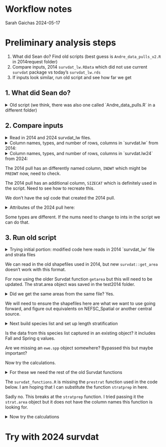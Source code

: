 Workflow notes
================
Sarah Gaichas
2024-05-17

# Preliminary analysis steps

1.  What did Sean do? Find old scripts (best guess is
    `Andre_data_pulls_v2.R` in 2014request folder)
2.  Compare inputs, 2014 `survdat_lw.RData` which did not use current
    `survdat` package vs today’s `survdat_lw.rds`
3.  If inputs look similar, run old script and see how far we get

## 1. What did Sean do?

<details>
<summary>
Old script (we think, there was also one called `Andre_data_pulls.R` in
a different folder)
</summary>

``` r
#Andre_data_pull.r
#swept area biomass estimates for each fish box
#8/14
#SML

#User parameters
#User parameters
if(Sys.info()['sysname']=="Windows"){
  data.dir <- "L:\\EcoAP\\Data\\survey"
  out.dir  <- "L:\\EcoAP\\Data\\survey"
  gis.dir  <- "L:\\Rworkspace\\GIS_files"
  memory.limit(4000)
}
if(Sys.info()['sysname']=="Linux"){
  data.dir <- '/home/slucey/slucey/EcoAP/Data/survey'
  out.dir  <- '/home/slucey/slucey/EcoAP/Data/survey'
  gis.dir  <- '/home/slucey/slucey/Rworkspace/GIS_files'
}

#-------------------------------------------------------------------------------
#Required packages
library(data.table); library(RODBC); library(rgdal); library(Survdat)

#-------------------------------------------------------------------------------
count <- function(x){
    num <- rep(1, length(x))
    out <- sum(num)
    return(out)
    }

#-------------------------------------------------------------------------------
#Grab survdat.r
load(file.path(data.dir, 'survdat_lw.RData'))

#Grab strata
strata <- readOGR(gis.dir, 'strata')

#Stratas
#Andre wants MAB, SNE, GB, and GOM from EMAX work with depth bins of
#<27m, 27m - 55m, and >55m
regions <- c('mab.shallow', 'mab.mid', 'mab.deep', 'sne.shallow', 'sne.mid', 'sne.deep',
                            'gb.mid',  'gb.deep',  'gom.shallow', 'gom.mid', 'gom.deep')

mab.shallow <- c(03150:03440) 
mab.mid     <- c(01610, 01650, 01690, 01730)
mab.deep    <- c(01620:01640, 01660:01680, 01700:01720, 01740:01760)
sne.shallow <- c(03010:03140, 03450:03560)
sne.mid     <- c(01010, 01050, 01090)
sne.deep    <- c(01020:01040, 01060:01080, 01100:01120)
gb.mid      <- c(01190, 01200, 01250)
gb.deep     <- c(01130:01180, 01210:01230)
gom.shallow <- c(03570:03590, 03620:03640, 03670, 03680, 03700, 03710, 03730, 
                 03740, 03760, 03790, 03820, 03840, 03860, 03880)
gom.mid     <- c(03600, 03610, 03650, 03660, 03690, 03720, 03750, 03770, 03780,
                 03800, 03810, 03830, 03850, 03870, 03890)
gom.deep    <- c(03900, 01240, 01260:01300, 01360:01400)

#Add ecoregion designation
eco.info <- as.data.table(strata@data)
for(ireg in 1:length(regions)) eco.info[FINSTR_ID %in% get(regions[ireg]), Eco := regions[ireg]]
strata@data <- eco.info

#Generate area table
strat.area <- getarea(strata, 'Eco')
strat.area <- strat.area[, sum(Area), by = 'Eco']
setnames(strat.area, 'V1', 'Area')

save(strat.area, file = file.path(out.dir, 'Andre_regions.RData'))

#Build species list
load(file.path(data.dir, 'Species_codes.RData'))
andre.spp <- as.data.table(read.csv(file.path(out.dir, "Andre_groups.csv")))
spp <- merge(unique(spp[, list(SVSPP, Fall.q, Spring.q)]), andre.spp, by = 'SVSPP', all.x = T)
spp <- spp[!is.na(EWE), ]

save(spp, file = file.path(out.dir, 'Buchheister_spp.RData'))


#Post stratify
andre <- poststrat(survdat.lw, strata, strata.col = 'Eco')
setnames(andre, 'newstrata', 'Region')
andre <- andre[!is.na(Region), ]

#Segregate by season
#NA for now

#Set up for stratification
#Break size structured groups
andre[SVSPP %in% c(15, 36, 69, 72, 73, 76:78, 103, 105, 135, 139, 145), MULTI := T]
andre[is.na(MULTI), MULTI := F] 

single.box <- andre[MULTI == F, ]

multi.box  <- andre[MULTI == T, ]

#size group designation
#For reference: Spiny Dogish = 15
#               Atl Menhaden = 36
#               Atl Cod = 73
#               Summer Flounder = 103
#               Yellowtail Flounder = 105
#               Bluefish = 135
#               Striped Bass = 139
#               Weakfish = 145
#               Hakes (Offshore, Silver, White, Red, Spotted) = 69, 72, 76, 77, 78
multi.box[SVSPP == 15  & LENGTH <= 60, SIZE := 'SMALL']
multi.box[SVSPP == 15  & LENGTH >  60, SIZE := 'LARGE']
multi.box[SVSPP == 36  & LENGTH <= 14, SIZE := 'SMALL']
multi.box[SVSPP == 36  & LENGTH >  14 & LENGTH <= 24, SIZE := 'MEDIUM']
multi.box[SVSPP == 36  & LENGTH >  24, SIZE := 'LARGE']
multi.box[SVSPP == 73  & LENGTH <= 20, SIZE := 'SMALL']
multi.box[SVSPP == 73  & LENGTH >  20 & LENGTH <= 50, SIZE := 'MEDIUM']
multi.box[SVSPP == 73  & LENGTH >  50, SIZE := 'LARGE']
multi.box[SVSPP == 103 & LENGTH <= 25, SIZE := 'SMALL']
multi.box[SVSPP == 103 & LENGTH >  25, SIZE := 'LARGE']
multi.box[SVSPP == 105 & LENGTH <= 20, SIZE := 'SMALL']
multi.box[SVSPP == 105 & LENGTH >  20, SIZE := 'LARGE']
multi.box[SVSPP == 135 & LENGTH <= 30, SIZE := 'SMALL']
multi.box[SVSPP == 135 & LENGTH >  30 & LENGTH <= 60, SIZE := 'MEDIUM']
multi.box[SVSPP == 135 & LENGTH >  60, SIZE := 'LARGE']
multi.box[SVSPP == 139 & LENGTH <= 25, SIZE := 'SMALL']
multi.box[SVSPP == 139 & LENGTH >  25 & LENGTH <= 70, SIZE := 'MEDIUM']
multi.box[SVSPP == 139 & LENGTH >  70, SIZE := 'LARGE']
multi.box[SVSPP == 145 & LENGTH <= 20, SIZE := 'SMALL']
multi.box[SVSPP == 145 & LENGTH >  20 & LENGTH <= 40, SIZE := 'MEDIUM']
multi.box[SVSPP == 145 & LENGTH >  40, SIZE := 'LARGE']
multi.box[SVSPP %in% c(69, 72, 76:78) & LENGTH <= 40, SIZE := 'SMALL']
multi.box[SVSPP %in% c(69, 72, 76:78) & LENGTH >  40, SIZE := 'LARGE']

multi.box[, SIZE := as.factor(SIZE)]

#Sum weight at length
setkey(multi.box, CRUISE6, STRATUM, STATION, SVSPP, SIZE)
multi.box[, box.biomass := sum(WGTLEN), by = key(multi.box)]

#Alter SVSPP so prestrat treats as seperate species
multi.box[SIZE == 'SMALL',  SVSPP := SVSPP + 1000L] 
multi.box[SIZE == 'MEDIUM', SVSPP := SVSPP + 2000L]
multi.box[SIZE == 'LARGE',  SVSPP := SVSPP + 3000L]
ewe.spp[EWE %like% '\\(S)', SVSPP := SVSPP + 1000L]
ewe.spp[EWE %like% '\\(M)', SVSPP := SVSPP + 2000L]
ewe.spp[EWE %like% '\\(L)', SVSPP := SVSPP + 3000L]

#Change biomass and drop extra columns to merge back
multi.box[, BIOMASS := box.biomass]
multi.box[, c('SIZE', 'box.biomass') := NULL]

#drop unknown lengths
multi.box <- multi.box[!is.na(LENGTH), ]

#Merge multi-stanza species with single box species
andre <- rbindlist(list(multi.box, single.box))

#Calculate stratified mean/ swept area estimate
#Need to do this on a region by region bases
andre.biomass <- c()
for(i in 1:length(regions)){
  #Segregate by region
  andre.region <- andre[Region == regions[i], ]
  andre.region[, Region := NULL] #Will get added back in next step
  
  #Run pre stratmean function
  andre.pre <- prestrat(andre.region, stratum, strat.col = 'STRATUM', area.col = 'STRATUM_AREA')
  
  #Reduce number of species
  pre.ewe.box <- merge(andre.pre, ewe.spp, by = 'SVSPP')
  
  #Calculate stratified mean
  ewe.box <- stratmean(pre.ewe.box, group.col = 'SVSPP', strat.col = 'STRATUM')

  #Calculate swept area
  ewe.biomass <- sweptarea(pre.ewe.box, ewe.box, q = ewe.spp[, list(SVSPP, fallq)], 
                           strat.col = 'STRATUM', area.col = 'STRATUM_AREA', group.col = 'SVSPP')

  #Collapse species to EwE boxes
  ewe.biomass <- merge(ewe.biomass, ewe.spp[, list(SVSPP, EWE)])
  setkey(ewe.biomass, YEAR, EWE)
  ewe.biomass[, sum.biomass := sum(Tot.biomass),   by = key(ewe.biomass)]
  ewe.biomass[, sum.abund   := sum(Tot.abundance), by = key(ewe.biomass)]
  ewe.biomass <- unique(ewe.biomass)
  ewe.biomass[, c('Tot.biomass', 'Tot.abundance', 'SVSPP') := NULL]
  setnames(ewe.biomass, c('sum.biomass', 'sum.abund'), c('Tot.biomass', 'Tot.abundance'))
  ewe.biomass[, Region := regions[i]]
  setcolorder(ewe.biomass, c('Region',        'EWE',        'YEAR', 
                             'strat.biomass', 'biomass.S2', 'biomass.SE', 'Tot.biomass',
                             'strat.abund',   'abund.S2',   'abund.SE',   'Tot.abundance'))

  #Merge together
  andre.biomass <- rbindlist(list(andre.biomass, ewe.biomass))
}

andre.final <- andre.biomass[, list(Region, EWE, YEAR, Tot.biomass)]
andre.final <- merge(andre.final, region.area, by = 'Region')
andre.final[, kg.km2 := Tot.biomass/AREA]

write.csv(andre.final, file = paste(out.dir, 'Buchheister_request_biomass.csv', sep = ''), row.names = F)
```

</details>

## 2. Compare inputs

<details>
<summary>
Read in 2014 and 2024 survdat_lw files.
</summary>

``` r
#Grab survdat.r (object is called survdat.lw)
load(file.path(here::here('EwE-menhaden-AndreBuchheister/2014request/survdat_lw.RData')))

survdat24 <- readRDS(here::here('EwE-menhaden-AndreBuchheister/survdat_lw.rds'))

survdat.lw24 <- survdat24$survdat
```

</details>
<details>
<summary>
Column names, types, and number of rows, columns in `survdat.lw` from
2014:
</summary>

``` r
cat("Names\n")
```

    ## Names

``` r
names(survdat.lw)
```

    ##  [1] "SVSPP"       "CATCHSEX"    "CRUISE6"     "STATION"     "STRATUM"    
    ##  [6] "TOW"         "SVVESSEL"    "YEAR"        "SEASON"      "LAT"        
    ## [11] "LON"         "EST_TOWDATE" "DEPTH"       "SURFTEMP"    "SURFSALIN"  
    ## [16] "BOTTEMP"     "BOTSALIN"    "ABUNDANCE"   "BIOMASS"     "LENGTH"     
    ## [21] "NUMLEN"      "INDWT"       "WGTLEN"      "SIZECAT"

``` r
str(survdat.lw)
```

    ## Classes 'data.table' and 'data.frame':   2892498 obs. of  24 variables:
    ##  $ SVSPP      : int  0 0 0 0 0 0 0 0 0 0 ...
    ##  $ CATCHSEX   : int  0 0 0 0 0 0 0 0 0 0 ...
    ##  $ CRUISE6    : int  196721 196817 196817 196817 196817 196817 196817 196817 196817 196817 ...
    ##  $ STATION    : int  9 8 8 8 38 41 41 43 46 50 ...
    ##  $ STRATUM    : int  1080 1080 1080 1080 1720 1720 1720 1700 1680 1680 ...
    ##  $ TOW        : int  2 1 1 1 2 1 1 1 2 1 ...
    ##  $ SVVESSEL   : Factor w/ 12 levels "AL","AT","BG",..: 1 1 1 1 1 1 1 1 1 1 ...
    ##  $ YEAR       : int  1967 1968 1968 1968 1968 1968 1968 1968 1968 1968 ...
    ##  $ SEASON     : Factor w/ 2 levels "FALL","SPRING": 1 1 1 1 1 1 1 1 1 1 ...
    ##  $ LAT        : num  40 40 40 40 38 ...
    ##  $ LON        : num  -71.2 -70.6 -70.6 -70.6 -73.9 ...
    ##  $ EST_TOWDATE: POSIXct, format: "1967-10-18 14:47:00" "1968-10-11 06:19:00" ...
    ##  $ DEPTH      : int  308 325 325 325 293 325 325 88 375 220 ...
    ##  $ SURFTEMP   : num  16.4 18.2 18.2 18.2 19.2 19.3 19.3 19.6 20.4 21.1 ...
    ##  $ SURFSALIN  : num  NA NA NA NA NA NA NA NA NA NA ...
    ##  $ BOTTEMP    : num  NA 9.4 9.4 9.4 9.1 8.2 8.2 9.5 NA 11.9 ...
    ##  $ BOTSALIN   : num  NA NA NA NA NA NA NA NA NA NA ...
    ##  $ ABUNDANCE  : num  1 3 3 3 1 2 2 1 1 2 ...
    ##  $ BIOMASS    : num  0 0 0 0 0 0 0 0 0 0 ...
    ##  $ LENGTH     : num  23 11 14 22 9 23 25 28 15 22 ...
    ##  $ NUMLEN     : int  1 1 1 1 1 1 1 1 1 1 ...
    ##  $ INDWT      : num  NA NA NA NA NA NA NA NA NA NA ...
    ##  $ WGTLEN     : num  NA NA NA NA NA NA NA NA NA NA ...
    ##  $ SIZECAT    : Factor w/ 5 levels "XS","S","M","L",..: 3 2 2 3 2 3 3 3 2 3 ...
    ##  - attr(*, ".internal.selfref")=<externalptr> 
    ##  - attr(*, "sorted")= chr [1:2] "SVSPP" "CATCHSEX"

``` r
cat("N rows, N columns\n")
```

    ## N rows, N columns

``` r
dim(survdat.lw)
```

    ## [1] 2892498      24

</details>
<details>
<summary>
Column names, types, and number of rows, columns in `survdat.lw24` from
2024:
</summary>

``` r
cat("Names\n")
```

    ## Names

``` r
names(survdat.lw24)
```

    ##  [1] "SVSPP"       "CATCHSEX"    "CRUISE6"     "STATION"     "STRATUM"    
    ##  [6] "TOW"         "SVVESSEL"    "YEAR"        "SEASON"      "LAT"        
    ## [11] "LON"         "EST_TOWDATE" "DEPTH"       "SURFTEMP"    "SURFSALIN"  
    ## [16] "BOTTEMP"     "BOTSALIN"    "ABUNDANCE"   "BIOMASS"     "LENGTH"     
    ## [21] "NUMLEN"      "PREDWT"      "WGTLEN"

``` r
str(survdat.lw24)
```

    ## Classes 'data.table' and 'data.frame':   3112779 obs. of  23 variables:
    ##  $ SVSPP      : num  0 0 0 0 0 0 0 0 0 0 ...
    ##  $ CATCHSEX   : num  0 0 0 0 0 0 0 0 0 0 ...
    ##  $ CRUISE6    : num  196721 196817 196817 196817 196817 ...
    ##  $ STATION    : num  9 8 8 8 38 41 41 43 46 50 ...
    ##  $ STRATUM    : num  1080 1080 1080 1080 1720 1720 1720 1700 1680 1680 ...
    ##  $ TOW        : num  2 1 1 1 2 1 1 1 2 1 ...
    ##  $ SVVESSEL   : chr  "AL" "AL" "AL" "AL" ...
    ##  $ YEAR       : num  1967 1968 1968 1968 1968 ...
    ##  $ SEASON     : chr  "FALL" "FALL" "FALL" "FALL" ...
    ##  $ LAT        : num  40 40 40 40 38 ...
    ##  $ LON        : num  -71.2 -70.6 -70.6 -70.6 -73.9 ...
    ##  $ EST_TOWDATE: POSIXct, format: "1967-10-18 15:47:00" "1968-10-11 07:19:00" ...
    ##  $ DEPTH      : int  308 325 325 325 293 325 325 88 375 220 ...
    ##  $ SURFTEMP   : num  16.4 18.2 18.2 18.2 19.2 19.3 19.3 19.6 20.4 21.1 ...
    ##  $ SURFSALIN  : num  NA NA NA NA NA NA NA NA NA NA ...
    ##  $ BOTTEMP    : num  NA 9.4 9.4 9.4 9.1 8.2 8.2 9.5 NA 11.9 ...
    ##  $ BOTSALIN   : num  NA NA NA NA NA NA NA NA NA NA ...
    ##  $ ABUNDANCE  : num  1 3 3 3 1 2 2 1 1 2 ...
    ##  $ BIOMASS    : num  0 0 0 0 0 0 0 0 0 0 ...
    ##  $ LENGTH     : num  23 11 14 22 9 23 25 28 15 22 ...
    ##  $ NUMLEN     : int  1 1 1 1 1 1 1 1 1 1 ...
    ##  $ PREDWT     : num  NA NA NA NA NA NA NA NA NA NA ...
    ##  $ WGTLEN     : num  NA NA NA NA NA NA NA NA NA NA ...
    ##  - attr(*, ".internal.selfref")=<externalptr> 
    ##  - attr(*, "index")= int(0) 
    ##   ..- attr(*, "__SEASON")= int [1:3112779] 1 2 3 4 5 6 7 8 9 10 ...

``` r
cat("N rows, N columns\n")
```

    ## N rows, N columns

``` r
dim(survdat.lw24)
```

    ## [1] 3112779      23

</details>

The 2014 pull has an differently named column, `INDWT` which might be
`PREDWT` now, need to check.

The 2014 pull has an additional column, `SIZECAT` which is definitely
used in the script. Need to see how to recreate this.

We don’t have the sql code that created the 2014 pull.

<details>
<summary>
Attributes of the 2024 pull here:
</summary>

``` r
cat("SQL query\n")
```

    ## SQL query

``` r
cat(paste(names(survdat24$sql), "\n", unlist(survdat24$sql), collapse = "\n\n"))
```

    ## catch 
    ##  select cruise6, station, stratum, tow, svspp, catchsex,
    ##                      expcatchnum as abundance, expcatchwt as biomass
    ##                      from svdbs.UNION_FSCS_SVCAT
    ##                      where cruise6 in ('196307','196413','196514','196614','196721','196803','196817','196902','196911','197003','197006','197006','197101','197106','197202','197208','197208','197208','197303','197303','197303','197308','197308','197404','197404','197404','197411','197411','197503','197503','197512','197512','197602','197602','197609','197702','197702','197712','197804','197806','197904','197904','197910','197910','198002','198002','198007','198102','198106','198106','198202','198206','198303','198306','198402','198405','198502','198508','198508','198603','198606','198606','198702','198702','198705','198801','198803','198901','198904','199002','199004','199102','199105','199202','199206','199302','199306','199402','199406','199503','199507','199602','199604','199702','199706','199802','199804','199902','199908','200002','200005','200102','200109','200202','200209','200303','200306','200402','200407','200503','200510','200604','200610','200703','200709','200803','200807','200902','200904','201001','201004','201102','201105','201202','201204','201302','201304','201402','201404','201502','201504','201602','201604','201702','201704','201802','201804','201902','201904','202002','202004','202102','202104','202202','202204','202302','202304','202402','202404')
    ##                      and stratum not like 'YT%'
    ##                      order by cruise6, station, svspp
    ## 
    ## cruise 
    ##  select unique year, cruise6, svvessel, season
    ##       from svdbs.mstr_cruise
    ##       where purpose_code = 10
    ##       and year >= 1963and (season = 'FALL'
    ##         or season = 'SPRING')
    ##       order by year, cruise6
    ## 
    ## station 
    ##  select unique cruise6, svvessel, station, stratum,
    ##                                tow, decdeg_beglat as lat, decdeg_beglon as lon,
    ##                                begin_est_towdate as est_towdate, avgdepth as depth,
    ##                                surftemp, surfsalin, bottemp, botsalin
    ##                                from svdbs.UNION_FSCS_SVSTA
    ##                                where cruise6 in ('196307','196413','196514','196614','196721','196803','196817','196902','196911','197003','197006','197006','197101','197106','197202','197208','197208','197208','197303','197303','197303','197308','197308','197404','197404','197404','197411','197411','197503','197503','197512','197512','197602','197602','197609','197702','197702','197712','197804','197806','197904','197904','197910','197910','198002','198002','198007','198102','198106','198106','198202','198206','198303','198306','198402','198405','198502','198508','198508','198603','198606','198606','198702','198702','198705','198801','198803','198901','198904','199002','199004','199102','199105','199202','199206','199302','199306','199402','199406','199503','199507','199602','199604','199702','199706','199802','199804','199902','199908','200002','200005','200102','200109','200202','200209','200303','200306','200402','200407','200503','200510','200604','200610','200703','200709','200803','200807','200902','200904','201001','201004','201102','201105','201202','201204','201302','201304','201402','201404','201502','201504','201602','201604','201702','201704','201802','201804','201902','201904','202002','202004','202102','202104','202202','202204','202302','202304','202402','202404')
    ##                                and (SHG <= 136 and cruise6 <= 200900)
    ##                                or (TOGA <= 1324 and cruise6 > 200900)
    ##                                order by cruise6, station
    ## 
    ## length 
    ##  select cruise6, station, stratum, tow, svspp, catchsex,
    ##                       length, expnumlen as numlen
    ##                       from svdbs.UNION_FSCS_SVLEN
    ##                       where cruise6 in ('196307','196413','196514','196614','196721','196803','196817','196902','196911','197003','197006','197006','197101','197106','197202','197208','197208','197208','197303','197303','197303','197308','197308','197404','197404','197404','197411','197411','197503','197503','197512','197512','197602','197602','197609','197702','197702','197712','197804','197806','197904','197904','197910','197910','198002','198002','198007','198102','198106','198106','198202','198206','198303','198306','198402','198405','198502','198508','198508','198603','198606','198606','198702','198702','198705','198801','198803','198901','198904','199002','199004','199102','199105','199202','199206','199302','199306','199402','199406','199503','199507','199602','199604','199702','199706','199802','199804','199902','199908','200002','200005','200102','200109','200202','200209','200303','200306','200402','200407','200503','200510','200604','200610','200703','200709','200803','200807','200902','200904','201001','201004','201102','201105','201202','201204','201302','201304','201402','201404','201502','201504','201602','201604','201702','201704','201802','201804','201902','201904','202002','202004','202102','202104','202202','202204','202302','202304','202402','202404')
    ##                       and stratum not like 'YT%'
    ##                       order by cruise6, station, svspp, length
    ## 
    ## weightlength 
    ##  select svspp, sex, svlwexp, svlwcoeff, svlwexp_spring, svlwcoeff_spring,
    ##                svlwexp_fall, svlwcoeff_fall, svlwexp_winter, svlwcoeff_winter,
    ##                svlwexp_summer, svlwcoeff_summer
    ##                from svdbs.length_weight_coefficients
    ## 
    ## sad 
    ##  
    ## 
    ## conversions 
    ##  select *
    ##     from svdbs.survan_conversion_factors

``` r
cat("\n\nDate pulled\n")
```

    ## 
    ## 
    ## Date pulled

``` r
cat(survdat24$pullDate)
```

    ## Fri May 17 09:16:30 2024

``` r
cat("\n\nFunction call\n")
```

    ## 
    ## 
    ## Function call

``` r
print(survdat24$functionCall)
```

    ## survdat::get_survdat_data(channel = channel, filterByYear = NA, 
    ##     all.season = F, shg.check = T, conversion.factor = T, use.SAD = F, 
    ##     getBio = F, getLengths = T, getWeightLength = T)

</details>

Some types are different. If the nums need to change to ints in the
script we can do that.

## 3. Run old script

<details>
<summary>
Trying initial portion: modified code here reads in 2014 `survdat_lw`
file and strata files
</summary>

``` r
#Required packages
library(data.table) #; library(RODBC); 
library(rgdal) #; what has replaced this? 
```

    ## Loading required package: sp

    ## Please note that rgdal will be retired by the end of 2023,
    ## plan transition to sf/stars/terra functions using GDAL and PROJ
    ## at your earliest convenience.
    ## 
    ## rgdal: version: 1.5-32, (SVN revision 1176)
    ## Geospatial Data Abstraction Library extensions to R successfully loaded
    ## Loaded GDAL runtime: GDAL 3.2.2, released 2021/03/05
    ## Path to GDAL shared files: /usr/local/Cellar/gdal/3.2.2/share/gdal
    ## GDAL binary built with GEOS: TRUE 
    ## Loaded PROJ runtime: Rel. 7.2.1, January 1st, 2021, [PJ_VERSION: 721]
    ## Path to PROJ shared files: /Users/sarah.gaichas/Library/Application Support/proj:/usr/local/opt/proj/share/proj:/usr/local/Cellar/proj/7.2.1/share/proj
    ## PROJ CDN enabled: FALSE
    ## Linking to sp version:1.5-0
    ## To mute warnings of possible GDAL/OSR exportToProj4() degradation,
    ## use options("rgdal_show_exportToProj4_warnings"="none") before loading sp or rgdal.

``` r
library(survdat)

#-------------------------------------------------------------------------------
count <- function(x){
    num <- rep(1, length(x))
    out <- sum(num)
    return(out)
    }

#-------------------------------------------------------------------------------

#Grab survdat.r
#load(file.path(data.dir, 'survdat_lw.RData'))
load(file.path(here::here('EwE-menhaden-AndreBuchheister/2014request/survdat_lw.RData')))


#Grab strata
#strata <- readOGR(gis.dir, 'strata')
strata <- readOGR(here::here('EwE-menhaden-AndreBuchheister/2014request/'), 'strata')
```

    ## OGR data source with driver: ESRI Shapefile 
    ## Source: "/Users/sarah.gaichas/Documents/0_Data/data-requests/EwE-menhaden-AndreBuchheister/2014request", layer: "strata"
    ## with 310 features
    ## It has 8 fields

``` r
#Stratas
#Andre wants MAB, SNE, GB, and GOM from EMAX work with depth bins of
#<27m, 27m - 55m, and >55m
regions <- c('mab.shallow', 'mab.mid', 'mab.deep', 'sne.shallow', 'sne.mid', 'sne.deep',
                            'gb.mid',  'gb.deep',  'gom.shallow', 'gom.mid', 'gom.deep')

mab.shallow <- c(03150:03440) 
mab.mid     <- c(01610, 01650, 01690, 01730)
mab.deep    <- c(01620:01640, 01660:01680, 01700:01720, 01740:01760)
sne.shallow <- c(03010:03140, 03450:03560)
sne.mid     <- c(01010, 01050, 01090)
sne.deep    <- c(01020:01040, 01060:01080, 01100:01120)
gb.mid      <- c(01190, 01200, 01250)
gb.deep     <- c(01130:01180, 01210:01230)
gom.shallow <- c(03570:03590, 03620:03640, 03670, 03680, 03700, 03710, 03730, 
                 03740, 03760, 03790, 03820, 03840, 03860, 03880)
gom.mid     <- c(03600, 03610, 03650, 03660, 03690, 03720, 03750, 03770, 03780,
                 03800, 03810, 03830, 03850, 03870, 03890)
gom.deep    <- c(03900, 01240, 01260:01300, 01360:01400)

#Add ecoregion designation
eco.info <- as.data.table(strata@data)
for(ireg in 1:length(regions)) eco.info[FINSTR_ID %in% get(regions[ireg]), Eco := regions[ireg]]
strata@data <- eco.info

#Generate area table

#original getarea function from 2014request/R/survdat_functions.R
getarea <- function(stratum, strat.col){
  #Get stratum areas
  lcc <- CRS("+proj=lcc +lat_1=20 +lat_2=60 +lat_0=40 +lon_0=-72 +x_0=0 +y_0=0 +datum=NAD83 +units=m +no_defs +ellps=GRS80 +towgs84=0,0,0 ") #Lambert Conformal Conic
  
  strat <- spTransform(stratum, lcc)
  
  #Calculate areas
  names(strat@data)[which(names(strat@data) == strat.col)] <- "STRAT"
  strata.A <- data.table(STRAT = slot(strat, "data")$STRAT, Area = sapply(slot(strat, "polygons"), slot, "area")/1e6)
  
  setnames(strata.A, "STRAT", strat.col)
  
  return(strata.A)
}

strat.area <- getarea(strata, 'Eco') # function replaced with get_area?
#strat.area <- survdat::get_area(strata, 'Eco') #requires different input
strat.area <- strat.area[, sum(Area), by = 'Eco']
setnames(strat.area, 'V1', 'Area')

#save(strat.area, file = file.path(out.dir, 'Andre_regions.RData')) #original file for comparison
saveRDS(strat.area, here::here('EwE-menhaden-AndreBuchheister/test2014/Andre_regions.rds'))
```

</details>

We can read in the old shapefiles used in 2014, but new
`survdat::get_area` doesn’t work with this format.

For now using the older Survdat function `getarea` but this will need to
be updated. The strat.area object was saved in the test2014 folder.

<details>
<summary>
Did we get the same areas from the same file? Yes.
</summary>

``` r
load(here::here('EwE-menhaden-AndreBuchheister/2014request/Andre_regions.RData'))
cat("Original file\n")
```

    ## Original file

``` r
strat.area
```

    ##             Eco      Area
    ##  1: gom.shallow  3091.005
    ##  2: sne.shallow 10640.336
    ##  3:    gom.deep 64055.727
    ##  4:        <NA> 66266.048
    ##  5:     gom.mid  3847.600
    ##  6:     gb.deep 26673.911
    ##  7:      gb.mid 12277.996
    ##  8:     sne.mid 16910.037
    ##  9:    sne.deep 30354.360
    ## 10: mab.shallow 14438.877
    ## 11:     mab.mid 25738.136
    ## 12:    mab.deep 12021.615

``` r
strat.area.test <- readRDS(here::here('EwE-menhaden-AndreBuchheister/test2014/Andre_regions.rds'))
cat("File we just made\n")
```

    ## File we just made

``` r
strat.area.test
```

    ##             Eco      Area
    ##  1: gom.shallow  3091.005
    ##  2: sne.shallow 10640.336
    ##  3:    gom.deep 64055.727
    ##  4:        <NA> 66266.048
    ##  5:     gom.mid  3847.600
    ##  6:     gb.deep 26673.911
    ##  7:      gb.mid 12277.996
    ##  8:     sne.mid 16910.037
    ##  9:    sne.deep 30354.360
    ## 10: mab.shallow 14438.877
    ## 11:     mab.mid 25738.136
    ## 12:    mab.deep 12021.615

</details>

We will need to ensure the shapefiles here are what we want to use going
forward, and figure out equivalents on NEFSC_Spatial or another central
source.

<details>
<summary>
Next build species list and set up length stratification
</summary>

``` r
#Build species list
#load(file.path(data.dir, 'Species_codes.RData'))
# object is called spp
load(file.path(here::here('EwE-menhaden-AndreBuchheister/2014request/Species_codes.RData')))
andre.spp <- as.data.table(read.csv(here::here("EwE-menhaden-AndreBuchheister/2014request/Andre_groups.csv")))
spp <- merge(unique(spp[, list(SVSPP, Fall.q, Spring.q)]), andre.spp, by = 'SVSPP', all.x = T)
spp <- spp[!is.na(EWE), ]

#save(spp, file = file.path(out.dir, 'Buchheister_spp.RData'))
saveRDS(spp, here::here('EwE-menhaden-AndreBuchheister/test2014/Buchheister_spp.rds'))

# old Survdat poststrat
poststrat <- function (survdat, stratum, strata.col = 'EPU', na.keep = F) {
  if (!requireNamespace("rgdal", quietly = TRUE)) {
    stop("rgdal needed for this function to work. Please install it.",
         call. = FALSE)
  }
  
  #Data
  x <- copy(survdat)
  
  #Use only station data
  setkey(x, CRUISE6, STRATUM, STATION)
  stations <- unique(x, by = key(x))
  stations <- stations[, list(CRUISE6, STRATUM, STATION, LAT, LON)]
  
  #Convert to spatial points data frame
  coordinates(stations) <- ~LON+LAT
  stations@proj4string  <- CRS('+init=epsg:4326') #Lat/Lon code
  lcc <- CRS("+proj=lcc +lat_1=20 +lat_2=60 +lat_0=40 +lon_0=-72 +x_0=0 +y_0=0 +datum=NAD83 +units=m +no_defs +ellps=GRS80 +towgs84=0,0,0 ") #Lambert Conformal Conic
  stations <- spTransform(stations, lcc)
  
  #Identify tows within new strata
  stratum     <- spTransform(stratum, lcc)
  names(stratum@data)[which(names(stratum@data) == strata.col)] <- "strata.col"
  stations$newstrata <- over(stations, stratum)[ ,'strata.col']
  names(stratum@data)[which(names(stratum@data) == "strata.col")] <- strata.col
  
  #Output data (convert spatial data frame back to lat/lon)
  stations <- spTransform(stations, CRS('+init=epsg:4326'))
  sta.data <- as.data.table(as.data.frame(stations))
  if(na.keep == F) sta.data <- sta.data[!is.na(newstrata), ]
  sta.data[, c('LAT', 'LON') := NULL]
  out <- merge(x, sta.data, by = c('CRUISE6', 'STRATUM', 'STATION'))
  
  return(out)
}


#Post stratify
andre <- poststrat(survdat.lw, strata, strata.col = 'Eco')
setnames(andre, 'newstrata', 'Region')
andre <- andre[!is.na(Region), ]

#Segregate by season
#NA for now

#Set up for stratification
#Break size structured groups
andre[SVSPP %in% c(15, 36, 69, 72, 73, 76:78, 103, 105, 135, 139, 145), MULTI := T]
andre[is.na(MULTI), MULTI := F] 

single.box <- andre[MULTI == F, ]

multi.box  <- andre[MULTI == T, ]

#size group designation
#For reference: Spiny Dogish = 15
#               Atl Menhaden = 36
#               Atl Cod = 73
#               Summer Flounder = 103
#               Yellowtail Flounder = 105
#               Bluefish = 135
#               Striped Bass = 139
#               Weakfish = 145
#               Hakes (Offshore, Silver, White, Red, Spotted) = 69, 72, 76, 77, 78
multi.box[SVSPP == 15  & LENGTH <= 60, SIZE := 'SMALL']
multi.box[SVSPP == 15  & LENGTH >  60, SIZE := 'LARGE']
multi.box[SVSPP == 36  & LENGTH <= 14, SIZE := 'SMALL']
multi.box[SVSPP == 36  & LENGTH >  14 & LENGTH <= 24, SIZE := 'MEDIUM']
multi.box[SVSPP == 36  & LENGTH >  24, SIZE := 'LARGE']
multi.box[SVSPP == 73  & LENGTH <= 20, SIZE := 'SMALL']
multi.box[SVSPP == 73  & LENGTH >  20 & LENGTH <= 50, SIZE := 'MEDIUM']
multi.box[SVSPP == 73  & LENGTH >  50, SIZE := 'LARGE']
multi.box[SVSPP == 103 & LENGTH <= 25, SIZE := 'SMALL']
multi.box[SVSPP == 103 & LENGTH >  25, SIZE := 'LARGE']
multi.box[SVSPP == 105 & LENGTH <= 20, SIZE := 'SMALL']
multi.box[SVSPP == 105 & LENGTH >  20, SIZE := 'LARGE']
multi.box[SVSPP == 135 & LENGTH <= 30, SIZE := 'SMALL']
multi.box[SVSPP == 135 & LENGTH >  30 & LENGTH <= 60, SIZE := 'MEDIUM']
multi.box[SVSPP == 135 & LENGTH >  60, SIZE := 'LARGE']
multi.box[SVSPP == 139 & LENGTH <= 25, SIZE := 'SMALL']
multi.box[SVSPP == 139 & LENGTH >  25 & LENGTH <= 70, SIZE := 'MEDIUM']
multi.box[SVSPP == 139 & LENGTH >  70, SIZE := 'LARGE']
multi.box[SVSPP == 145 & LENGTH <= 20, SIZE := 'SMALL']
multi.box[SVSPP == 145 & LENGTH >  20 & LENGTH <= 40, SIZE := 'MEDIUM']
multi.box[SVSPP == 145 & LENGTH >  40, SIZE := 'LARGE']
multi.box[SVSPP %in% c(69, 72, 76:78) & LENGTH <= 40, SIZE := 'SMALL']
multi.box[SVSPP %in% c(69, 72, 76:78) & LENGTH >  40, SIZE := 'LARGE']

multi.box[, SIZE := as.factor(SIZE)]

#Sum weight at length
setkey(multi.box, CRUISE6, STRATUM, STATION, SVSPP, SIZE)
multi.box[, box.biomass := sum(WGTLEN), by = key(multi.box)]

#Alter SVSPP so prestrat treats as seperate species
multi.box[SIZE == 'SMALL',  SVSPP := SVSPP + 1000L] 
multi.box[SIZE == 'MEDIUM', SVSPP := SVSPP + 2000L]
multi.box[SIZE == 'LARGE',  SVSPP := SVSPP + 3000L]
# These are uncommented in original script, can't see how they could work
# unless ewe.spp was in memory from somewhere else
#ewe.spp[EWE %like% '\\(S)', SVSPP := SVSPP + 1000L]
#ewe.spp[EWE %like% '\\(M)', SVSPP := SVSPP + 2000L]
#ewe.spp[EWE %like% '\\(L)', SVSPP := SVSPP + 3000L]

#Change biomass and drop extra columns to merge back
multi.box[, BIOMASS := box.biomass]
multi.box[, c('SIZE', 'box.biomass') := NULL]

#drop unknown lengths
multi.box <- multi.box[!is.na(LENGTH), ]

#Merge multi-stanza species with single box species
andre <- rbindlist(list(multi.box, single.box))
```

</details>

Is the data from this species list captured in an existing object? it
includes Fall and Spring q values.

Are we missing an `ewe.spp` object somewhere? Bypassed this but maybe
important?

Now try the calculations.

<details>
<summary>
For these we need the rest of the old Survdat functions
</summary>

``` r
stratmean <- function (survdat, groups = 'all', group.col = 'SVSPP', 
                       merge.sex = T, sex.col = 'CATCHSEX', 
                       strat.col = 'STRATUM', poststrat = F, nsta.col = 'ntows', 
                       area.wgt = 'W.h', weight = 'BIOMASS', number = 'ABUNDANCE') {
  x <- copy(survdat)
  
  #Remove length data if present
  setkey(x, CRUISE6, STRATUM, STATION, SVSPP, CATCHSEX)
  x <- unique(x, by = key(x))
  x[, c('LENGTH', 'NUMLEN') := NULL]
  
  setnames(x, c(group.col, sex.col, strat.col, nsta.col, area.wgt, weight, number),
           c('group', 'sex', 'strat', 'ntows', 'W.h', 'BIO', 'NUM'))
  
  #Merge sex or keep seperate
  if(merge.sex == F) x[, group := paste(group, sex, sep = '')]

  setkey(x, CRUISE6, strat, STATION, group)
  x[, BIO := sum(BIO), by = key(x)]
  x[, NUM := sum(NUM), by = key(x)]
  x <- unique(x, by = key(x))
  
  #Fix Na's
  x[is.na(BIO), BIO := 0]
  x[is.na(NUM), NUM := 0]
  
  #Calculate total number of stations per year
  setkey(x, strat, YEAR)
  N <- unique(x, by = key(x))
  N <- N[, sum(ntows), by = 'YEAR']
  setnames(N, 'V1', 'N')
  
  #Subset data if necessary
  if(groups[1] != 'all'){
    if(merge.sex == F) groups <- c(paste(groups, 0, sep = ''), paste(groups, 1, sep = ''),
                                   paste(groups, 2, sep = ''), paste(groups, 3, sep = ''))
    x <- x[group %in% groups, ]
  }
  
  #Calculate weight per tow and number per tow
  setkey(x, group, strat, YEAR)
  
  x[, biomass.tow   := sum(BIO) / ntows, by = key(x)]
  x[, abundance.tow := sum(NUM) / ntows, by = key(x)]
  
  #Calculated stratified means
  x[, weighted.biomass   := biomass.tow   * W.h]
  x[, weighted.abundance := abundance.tow * W.h]
  
  #Variance - need to account for zero catch
  x[, n.zero     := ntows - length(BIO), by = key(x)]
  
  x[, zero.var.b := n.zero * (0 - biomass.tow)^2]
  x[, vari.b := (BIO - biomass.tow)^2]
  x[, Sh.2.b := (zero.var.b + sum(vari.b)) / (ntows - 1), by = key(x)]
  x[is.nan(Sh.2.b), Sh.2.b := 0]
  
  x[, zero.var.a := n.zero * (0 - abundance.tow)^2]
  x[, vari.a := (NUM - abundance.tow)^2]
  x[, Sh.2.a := (zero.var.a + sum(vari.a)) / (ntows - 1), by = key(x)]
  x[is.nan(Sh.2.a), Sh.2.a := 0]
  
  stratified <- unique(x, by = key(x))
  
  stratified <- merge(stratified, N, by = 'YEAR')
  
  #Stratified mean  
  setkey(stratified, group, YEAR)
  
  stratified[, strat.biomass := sum(weighted.biomass),   by = key(stratified)]
  stratified[, strat.abund   := sum(weighted.abundance), by = key(stratified)]
  
  #Stratified variance
  if(poststrat == F){
    stratified[, biomass.var := sum(((W.h^2) * Sh.2.b) / ntows), by = key(stratified)]
    stratified[, abund.var   := sum(((W.h^2) * Sh.2.a) / ntows), by = key(stratified)]
  }
  
  if(poststrat == T){
    stratified[, biomass.var := sum(Sh.2.b * W.h) / N + sum((1 - W.h) * Sh.2.b) / N^2, by = key(stratified)]
    stratified[, abund.var   := sum(Sh.2.a * W.h) / N + sum((1 - W.h) * Sh.2.a) / N^2, by = key(stratified)]
    
  }
  
  #standard error of the means
  stratified[, biomass.SE := sqrt(biomass.var), by = key(stratified)]
  stratified[, abund.SE   := sqrt(abund.var),   by = key(stratified)]
  
  #Delete extra rows/columns
  stratified.means <- unique(stratified, by = key(stratified))
  stratified.means <- stratified.means[, list(YEAR, group, sex, N, strat.biomass, biomass.var, biomass.SE, 
                                              strat.abund, abund.var, abund.SE)]
  if(merge.sex == T) stratified.means[, sex := NULL]
  
  if(merge.sex == F){
    stratified.means[, glen := nchar(group)]
    for(i in 2:4){
      stratified.means[glen == i, group := as.numeric(substr(group, 1, i - 1))]
    }
    stratified.means[, glen := NULL]
    setkey(stratified.means, YEAR, SVSPP, sex)
  }
  
  setnames(stratified.means, 'group', group.col)
  
  return(stratified.means)
}

sweptarea <- function (survdat, stratmean, q = NULL, a = 0.0384, strat.col, area.col, 
                       group.col = 'SVSPP') {
  #This is necessary to break the link with the original data table
  stratprep.x  <- copy(survdat)
  stratmean.x  <- copy(stratmean)
  
  #Calculate A (Total area)
  setnames(stratprep.x, c(strat.col, area.col),
           c('STRAT', 'S.AREA'))
  
  setkey(stratprep.x, YEAR, STRAT)
  stratum <- unique(stratprep.x, by = key(stratprep.x))
  stratum <- stratum[, sum(S.AREA, na.rm = T), by = 'YEAR']
  setnames(stratum, "V1", "A")
  
  #Merge A
  swept.area <- merge(stratmean.x, stratum, by = 'YEAR')
  
  #Merge q
  if(is.null(q)) q <- data.table(groups = unique(swept.area[, get(group.col)]), q = 1)
  setnames(q, names(q), c(group.col, 'q'))
  swept.area <- merge(swept.area, q, by = group.col, all.x = T)
  swept.area[is.na(q), q := 1]
  
  #Calculate swept area biomass
  swept.area[, tot.biomass   :=       (strat.biomass * A/a)/q]
  swept.area[, tot.abundance := round((strat.abund   * A/a)/q)]
  
  #Calculate variance
  swept.area[, var.constant := (A/a)/q]
  swept.area[, tot.bio.var   := var.constant^2 * biomass.var]
  swept.area[, tot.abund.var := var.constant^2 * abund.var]
  
  #Calculate standard error
  swept.area[, tot.bio.SE   := sqrt(tot.bio.var)]
  swept.area[, tot.abund.SE := sqrt(tot.abund.var)]
  
  #remove extra columns - need to add sex column if stratmean object does not have one
  #then remove before output
  if(length(which(names(stratmean.x) == 'sex')) == 0) swept.area[, sex := 0]
  swept.area <- swept.area[, list(YEAR, get(group.col), sex, N, 
                                  strat.biomass, biomass.var,   biomass.SE, 
                                  strat.abund,   abund.var,     abund.SE,
                                  tot.biomass,   tot.bio.var,   tot.bio.SE,
                                  tot.abundance, tot.abund.var, tot.abund.SE)]
  setnames(swept.area, 'V2', group.col)
  if(length(which(names(stratmean.x) == 'sex')) == 0) swept.area[, sex := NULL]
  
  return(swept.area)
}

# is this what is called `prestrat` below?
stratprep <- function (survdat, areas, strat.col, area.col = 'Area') {
  x <- copy(survdat)
  y <- copy(areas)
  
  setnames(x, strat.col, 'STRAT')
  setnames(y, c(strat.col, area.col), 
           c('STRAT',   'S.AREA'))
  if(strat.col != 'STRATUM'){
    x[, STATION2 := as.numeric(paste0(STRATUM, STATION))][]
    setnames(x, c('STATION', 'STATION2'), c('ORIGSTATION', 'STATION'))
  } 
  
  #Station data - remove catch/length
  setkey(x, CRUISE6, STRAT, STATION)
  stations <- unique(x, by = key(x))
  stations <- stations[, list(YEAR, CRUISE6, STRAT, STATION)]
  
  #count stations
  setkey(stations, YEAR, STRAT)
  stations[, ntows := length(STATION), by = key(stations)]
  
  #Merge stations and area
  stations <- merge(stations, y, by = 'STRAT', all.x = T)
  
  #Calculate stratum weight
  setkey(stations, 'YEAR', 'STRAT')
  strat.year <- unique(stations, by = key(stations))
  strat.year[, c('CRUISE6', 'STATION', 'ntows') := NULL]
  strat.year[, W.h := S.AREA / sum(S.AREA, na.rm = T), by = YEAR]
  strat.year[is.na(W.h), W.h := 0]
  strat.year[, S.AREA := NULL]
  
  #Merge back
  stations <- merge(stations, strat.year, by = key(stations))
  
  #Merge catch with station data
  strat.survdat <- merge(x, stations, by = c('YEAR', 'CRUISE6', 'STRAT', 'STATION'))
  
  setnames(strat.survdat, c('STRAT', 'S.AREA'),
           c(strat.col, area.col))
  
  if(strat.col != 'STRATUM'){
    setnames(strat.survdat, c('STATION', 'ORIGSTATION'), c('STATION2', 'STATION'))
    strat.survdat[, STATION2 := NULL]
  }
  
  return(strat.survdat)
}
```

</details>

The `survdat_functions.R` is missing the `prestrat` function used in the
code below. I am hoping that I can substitute the function `stratprep`
in here.

Sadly no. This breaks at the `stratprep` function. I tried passing it
the `strat.area` object but it does not have the column names this
function is looking for.

<details>
<summary>
Now try the calculations
</summary>

``` r
#Calculate stratified mean/ swept area estimate
#Need to do this on a region by region bases
andre.biomass <- c()
for(i in 1:length(regions)){
  #Segregate by region
  andre.region <- andre[Region == regions[i], ]
  andre.region[, Region := NULL] #Will get added back in next step
  
  #Run pre stratmean function
  #andre.pre <- prestrat(andre.region, stratum, strat.col = 'STRATUM', area.col = 'STRATUM_AREA')
  
  #prestrat does not exist, renamed stratprep?
  andre.pre <- stratprep(andre.region, strat.area, strat.col = 'STRATUM', area.col = 'STRATUM_AREA')
  
  #Reduce number of species
  pre.ewe.box <- merge(andre.pre, ewe.spp, by = 'SVSPP')
  
  #Calculate stratified mean
  ewe.box <- stratmean(pre.ewe.box, group.col = 'SVSPP', strat.col = 'STRATUM')

  #Calculate swept area
  ewe.biomass <- sweptarea(pre.ewe.box, ewe.box, q = ewe.spp[, list(SVSPP, fallq)], 
                           strat.col = 'STRATUM', area.col = 'STRATUM_AREA', group.col = 'SVSPP')

  #Collapse species to EwE boxes
  ewe.biomass <- merge(ewe.biomass, ewe.spp[, list(SVSPP, EWE)])
  setkey(ewe.biomass, YEAR, EWE)
  ewe.biomass[, sum.biomass := sum(Tot.biomass),   by = key(ewe.biomass)]
  ewe.biomass[, sum.abund   := sum(Tot.abundance), by = key(ewe.biomass)]
  ewe.biomass <- unique(ewe.biomass)
  ewe.biomass[, c('Tot.biomass', 'Tot.abundance', 'SVSPP') := NULL]
  setnames(ewe.biomass, c('sum.biomass', 'sum.abund'), c('Tot.biomass', 'Tot.abundance'))
  ewe.biomass[, Region := regions[i]]
  setcolorder(ewe.biomass, c('Region',        'EWE',        'YEAR', 
                             'strat.biomass', 'biomass.S2', 'biomass.SE', 'Tot.biomass',
                             'strat.abund',   'abund.S2',   'abund.SE',   'Tot.abundance'))

  #Merge together
  andre.biomass <- rbindlist(list(andre.biomass, ewe.biomass))
}

andre.final <- andre.biomass[, list(Region, EWE, YEAR, Tot.biomass)]
andre.final <- merge(andre.final, region.area, by = 'Region')
andre.final[, kg.km2 := Tot.biomass/AREA]

write.csv(andre.final, file = paste(out.dir, 'Buchheister_request_biomass.csv', sep = ''), row.names = F)
```

</details>

# Try with 2024 survdat
